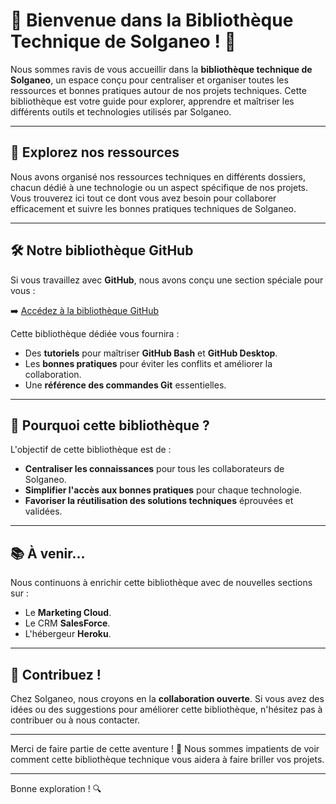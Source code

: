 
# 🌟 Bienvenue dans la Bibliothèque Technique de Solganeo ! 🚀

Nous sommes ravis de vous accueillir dans la **bibliothèque technique de Solganeo**, un espace conçu pour centraliser et organiser toutes les ressources et bonnes pratiques autour de nos projets techniques. Cette bibliothèque est votre guide pour explorer, apprendre et maîtriser les différents outils et technologies utilisés par Solganeo.

---

## 📂 Explorez nos ressources

Nous avons organisé nos ressources techniques en différents dossiers, chacun dédié à une technologie ou un aspect spécifique de nos projets. Vous trouverez ici tout ce dont vous avez besoin pour collaborer efficacement et suivre les bonnes pratiques techniques de Solganeo.

---

## 🛠️ Notre bibliothèque GitHub

Si vous travaillez avec **GitHub**, nous avons conçu une section spéciale pour vous :

➡️ [Accédez à la bibliothèque GitHub](./github/README.md)

Cette bibliothèque dédiée vous fournira :
- Des **tutoriels** pour maîtriser **GitHub Bash** et **GitHub Desktop**.
- Les **bonnes pratiques** pour éviter les conflits et améliorer la collaboration.
- Une **référence des commandes Git** essentielles.

---

## 🎯 Pourquoi cette bibliothèque ?

L'objectif de cette bibliothèque est de :
- **Centraliser les connaissances** pour tous les collaborateurs de Solganeo.
- **Simplifier l'accès aux bonnes pratiques** pour chaque technologie.
- **Favoriser la réutilisation des solutions techniques** éprouvées et validées.

---

## 📚 À venir...

Nous continuons à enrichir cette bibliothèque avec de nouvelles sections sur :
- Le **Marketing Cloud**.
- Le CRM **SalesForce**.
- L'hébergeur **Heroku**.

---

## 🤝 Contribuez !

Chez Solganeo, nous croyons en la **collaboration ouverte**. Si vous avez des idées ou des suggestions pour améliorer cette bibliothèque, n'hésitez pas à contribuer ou à nous contacter.

---

Merci de faire partie de cette aventure ! 🎉 Nous sommes impatients de voir comment cette bibliothèque technique vous aidera à faire briller vos projets.

---

Bonne exploration ! 🔍

